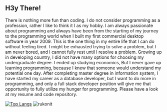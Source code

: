 ## H3y There!



There is nothing more fun than coding. I do not consider programming as a profession, rather I like to think it I as my hobby. I am always passionate about programming and always have been from the starting of my journey to the programming world when I built my first commercial desktop software in year 2009. This is the one thing in my entire life that I can do without feeling tired. I might be exhausted trying to solve a problem, but I am never bored, and I cannot fully rest until I resolve a problem. Growing up in developing country, I did not have many options for choosing my undergraduate degree. I ended up studying economics, But I never gave up learning programming, because I knew that someone would understand my potential one day. After completing master degree in information system, I have started my career as a database developer, but I want to do more in programming, and only a full stack developer position will give me that opportunity to fully utilize my hunger for programming.  Please have a look at my resume and code repository.

[![Top Langs](https://github-readme-stats.vercel.app/api/top-langs/?username=rukonit&&hide=python,css&langs_count=4)](https://github.com/rukonit/github-readme-stats)
<img src="https://github-readme-stats.vercel.app/api?username=rukonit&show_icons=true&theme=dracula" alt="rukonit" />
